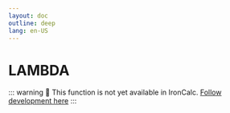 ```yaml
---
layout: doc
outline: deep
lang: en-US
---
```


# LAMBDA

::: warning
🚧 This function is not yet available in IronCalc.
[Follow development here](https://github.com/ironcalc/IronCalc/labels/Functions)
:::